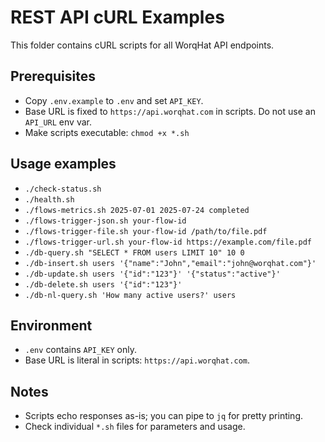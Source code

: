 # REST API cURL Examples

This folder contains cURL scripts for all WorqHat API endpoints.

## Prerequisites
- Copy `.env.example` to `.env` and set `API_KEY`.
- Base URL is fixed to `https://api.worqhat.com` in scripts. Do not use an `API_URL` env var.
- Make scripts executable: `chmod +x *.sh`

## Usage examples
- `./check-status.sh`
- `./health.sh`
- `./flows-metrics.sh 2025-07-01 2025-07-24 completed`
- `./flows-trigger-json.sh your-flow-id`
- `./flows-trigger-file.sh your-flow-id /path/to/file.pdf`
- `./flows-trigger-url.sh your-flow-id https://example.com/file.pdf`
- `./db-query.sh "SELECT * FROM users LIMIT 10" 10 0`
- `./db-insert.sh users '{"name":"John","email":"john@worqhat.com"}'`
- `./db-update.sh users '{"id":"123"}' '{"status":"active"}'`
- `./db-delete.sh users '{"id":"123"}'`
- `./db-nl-query.sh 'How many active users?' users`

## Environment
- `.env` contains `API_KEY` only.
- Base URL is literal in scripts: `https://api.worqhat.com`.

## Notes
- Scripts echo responses as-is; you can pipe to `jq` for pretty printing.
- Check individual `*.sh` files for parameters and usage.


